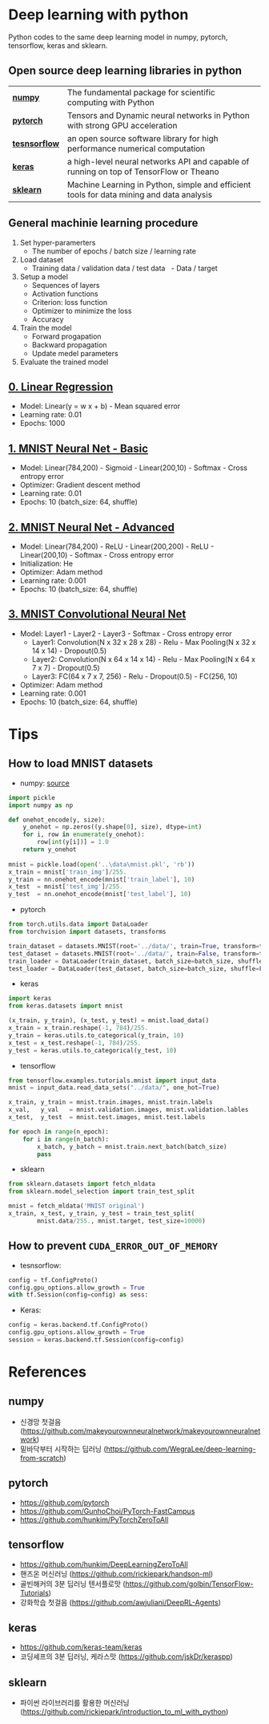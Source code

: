 # Deep learning with python

Python codes to the same deep learning model in numpy, pytorch, tensorflow, keras and sklearn.

## Open source deep learning libraries in python
<table>
<tr>
    <td><b> <a href="http://www.numpy.org/">numpy</a> </b></td>
    <td> The fundamental package for scientific computing with Python </td>
</tr>
<tr>
    <td><b> <a href="https://pytorch.org/">pytorch</a> </b></td>
    <td> Tensors and Dynamic neural networks in Python with strong GPU acceleration  </td>
</tr>
<tr>
    <td><b> <a href="https://www.tensorflow.org/">tesnsorflow</a> </b></td>
    <td> an open source software library for high performance numerical computation </td>
</tr>
<tr>
    <td><b> <a href="https://keras.io/">keras</a> </b></td>
    <td>  a high-level neural networks API and capable of running on top of TensorFlow or Theano </td>
</tr>
<tr>
    <td><b> <a href="http://scikit-learn.org/stable/#">sklearn</a> </b></td>
    <td> Machine Learning in Python, simple and efficient tools for data mining and data analysis </td>
</tr>
</table>

## General machinie learning procedure

1. Set hyper-paramerters
   - The number of epochs / batch size / learning rate
2. Load dataset 
   - Training data / validation data / test data
   - Data / target
3. Setup a model
   - Sequences of layers
   - Activation functions
   - Criterion: loss function
   - Optimizer to minimize the loss
   - Accuracy
4. Train the model
   - Forward progapation
   - Backward propagation
   - Update medel parameters
5. Evaluate the trained model


## [0. Linear Regression](https://github.com/nampluskr/deep-learning-with-python/tree/master/00_linear_regression)
- Model: Linear(y = w x + b) - Mean squared error
- Learning rate: 0.01
- Epochs: 1000

## [1. MNIST Neural Net - Basic](https://github.com/nampluskr/deep-learning-with-python/tree/master/01_mnist_nn_basic)
- Model: Linear(784,200) - Sigmoid - Linear(200,10) - Softmax - Cross entropy error
- Optimizer: Gradient descent method
- Learning rate: 0.01
- Epochs: 10 (batch_size: 64, shuffle)


## [2. MNIST Neural Net - Advanced](https://github.com/nampluskr/deep-learning-with-python/tree/master/02_mnist_nn_advanced)
- Model: Linear(784,200) - ReLU - Linear(200,200) - ReLU - Linear(200,10) - Softmax - Cross entropy error
- Initialization: He
- Optimizer: Adam method
- Learning rate: 0.001
- Epochs: 10 (batch_size: 64, shuffle)


## [3. MNIST Convolutional Neural Net](https://github.com/nampluskr/deep-learning-with-python/tree/master/03_mnist_cnn)
- Model: Layer1 - Layer2 - Layer3 - Softmax - Cross entropy error
  - Layer1: Convolution(N x 32 x 28 x 28) - Relu - Max Pooling(N x 32 x 14 x 14) - Dropout(0.5)
  - Layer2: Convolution(N x 64 x 14 x 14) - Relu - Max Pooling(N x 64 x 7 x 7) - Dropout(0.5)
  - Layer3: FC(64 x 7 x 7, 256) - Relu - Dropout(0.5) - FC(256, 10)
- Optimizer: Adam method
- Learning rate: 0.001
- Epochs: 10 (batch_size: 64, shuffle)


# Tips

## How to load MNIST datasets
- numpy: [source](https://github.com/WegraLee/deep-learning-from-scratch/tree/master/dataset)
```python
import pickle
import numpy as np

def onehot_encode(y, size):
    y_onehot = np.zeros((y.shape[0], size), dtype=int)
    for i, row in enumerate(y_onehot):
        row[int(y[i])] = 1.0
    return y_onehot
    
mnist = pickle.load(open('..\data\mnist.pkl', 'rb'))
x_train = mnist['train_img']/255.
y_train = nn.onehot_encode(mnist['train_label'], 10)
x_test  = mnist['test_img']/255.
y_test  = nn.onehot_encode(mnist['test_label'], 10)
```

- pytorch
```python
from torch.utils.data import DataLoader
from torchvision import datasets, transforms

train_dataset = datasets.MNIST(root='../data/', train=True, transform=transforms.ToTensor())
test_dataset = datasets.MNIST(root='../data/', train=False, transform=transforms.ToTensor())
train_loader = DataLoader(train_dataset, batch_size=batch_size, shuffle=True)
test_loader = DataLoader(test_dataset, batch_size=batch_size, shuffle=False)
```

- keras
```python
import keras
from keras.datasets import mnist

(x_train, y_train), (x_test, y_test) = mnist.load_data()
x_train = x_train.reshape(-1, 784)/255.
y_train = keras.utils.to_categorical(y_train, 10)
x_test = x_test.reshape(-1, 784)/255.
y_test = keras.utils.to_categorical(y_test, 10)
```

- tensorflow
```python
from tensorflow.examples.tutorials.mnist import input_data
mnist = input_data.read_data_sets("../data/", one_hot=True)

x_train, y_train = mnist.train.images, mnist.train.labels
x_val,   y_val   = mnist.validation.images, mnist.validation.lables
x_test,  y_test  = mnist.test.images, mnist.test.labels

for epoch in range(n_epoch):
    for i in range(n_batch):
        x_batch, y_batch = mnist.train.next_batch(batch_size)
        pass
```

- sklearn
```python
from sklearn.datasets import fetch_mldata
from sklearn.model_selection import train_test_split

mnist = fetch_mldata('MNIST original')
x_train, x_test, y_train, y_test = train_test_split(
        mnist.data/255., mnist.target, test_size=10000)
```

## How to prevent `CUDA_ERROR_OUT_OF_MEMORY`
- tesnsorflow:
```python
config = tf.ConfigProto()
config.gpu_options.allow_growth = True
with tf.Session(config=config) as sess:
```

- Keras:
```python
config = keras.backend.tf.ConfigProto()
config.gpu_options.allow_growth = True
session = keras.backend.tf.Session(config=config)
```

# References
## numpy
- 신경망 첫걸음 (https://github.com/makeyourownneuralnetwork/makeyourownneuralnetwork)
- 밑바닥부터 시작하는 딥러닝 (https://github.com/WegraLee/deep-learning-from-scratch)

## pytorch
- https://github.com/pytorch
- https://github.com/GunhoChoi/PyTorch-FastCampus
- https://github.com/hunkim/PyTorchZeroToAll

## tensorflow
- https://github.com/hunkim/DeepLearningZeroToAll
- 핸즈온 머신러닝 (https://github.com/rickiepark/handson-ml)
- 골빈해커의 3분 딥러닝 텐서플로맛 (https://github.com/golbin/TensorFlow-Tutorials)
- 강화학습 첫걸음 (https://github.com/awjuliani/DeepRL-Agents)

## keras
- https://github.com/keras-team/keras
- 코딩셰프의 3분 딥러닝, 케라스맛 (https://github.com/jskDr/keraspp)

## sklearn
- 파이썬 라이브러리를 활용한 머신러닝 (https://github.com/rickiepark/introduction_to_ml_with_python)
